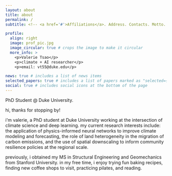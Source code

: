 ```yaml
---
layout: about
title: about
permalink: /
subtitle: <!-- <a href='#'>Affiliations</a>. Address. Contacts. Motto. Etc. -->

profile:
  align: right
  image: prof_pic.jpg
  image_circular: true # crops the image to make it circular
  more_info: >
    <p>Valerie Tsao</p>
    <p>climate + AI researcher</p>
    <p>email: vt55@duke.edu</p>

news: true # includes a list of news items
selected_papers: true # includes a list of papers marked as "selected={true}"
social: true # includes social icons at the bottom of the page
---
```

PhD Student @ Duke University.

hi, thanks for stopping by! 

i'm valerie, a PhD student at Duke University working at the intersection of climate science and deep learning. my current research interests include: the application of physics-informed neural networks to improve climate modeling and forecasting, the role of land heterogeneity in the migration of carbon emissions, and the use of spatial downscaling to inform community resilience policies at the regional scale.

previously, i obtained my MS in Structural Engineering and Geomechanics from Stanford University. in my free time, i enjoy trying fun baking recipes, finding new coffee shops to visit, practicing pilates, and reading.

<!--
Write your biography here. Tell the world about yourself. Link to your favorite [subreddit](http://reddit.com). You can put a picture in, too. The code is already in, just name your picture `prof_pic.jpg` and put it in the `img/` folder.

Put your address / P.O. box / other info right below your picture. You can also disable any of these elements by editing `profile` property of the YAML header of your `_pages/about.md`. Edit `_bibliography/papers.bib` and Jekyll will render your [publications page](/al-folio/publications/) automatically.

Link to your social media connections, too. This theme is set up to use [Font Awesome icons](https://fontawesome.com/) and [Academicons](https://jpswalsh.github.io/academicons/), like the ones below. Add your Facebook, Twitter, LinkedIn, Google Scholar, or just disable all of them.
-->
